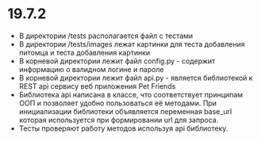 # 19.7.2

- В директории /tests располагается файл с тестами
- В директории /tests/images лежат картинки для теста добавления питомца и теста добавления картинки
- В корневой директории лежит файл config.py - содержит информацию о валидном логине и пароле
- В корневой директории лежит файл api.py - является библиотекой к REST api сервису веб приложения Pet Friends
- Библиотека api написана в классе, что соответствует принципам ООП и позволяет удобно пользоваться её методами. При инициализации библиотеки объявляется переменная base_url которая используется при формировании url для запроса.
- Тесты проверяют работу методов используя api библиотеку.
